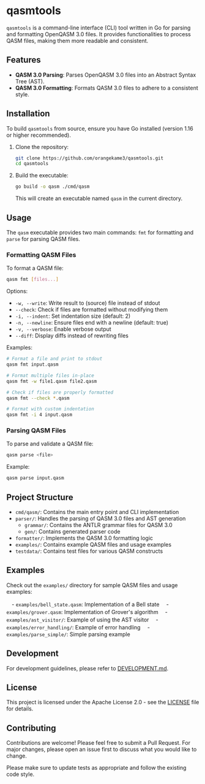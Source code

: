 # qasmtools

`qasmtools` is a command-line interface (CLI) tool written in Go for parsing and formatting OpenQASM 3.0 files. It provides functionalities to process QASM files, making them more readable and consistent.

## Features

* **QASM 3.0 Parsing**: Parses OpenQASM 3.0 files into an Abstract Syntax Tree (AST).
* **QASM 3.0 Formatting**: Formats QASM 3.0 files to adhere to a consistent style.

## Installation

To build `qasmtools` from source, ensure you have Go installed (version 1.16 or higher recommended).

1. Clone the repository:

    ```bash
    git clone https://github.com/orangekame3/qasmtools.git
    cd qasmtools
    ```

2. Build the executable:

    ```bash
    go build -o qasm ./cmd/qasm
    ```

    This will create an executable named `qasm` in the current directory.

## Usage

The `qasm` executable provides two main commands: `fmt` for formatting and `parse` for parsing QASM files.

### Formatting QASM Files

To format a QASM file:

```bash
qasm fmt [files...]
```

Options:

- `-w, --write`: Write result to (source) file instead of stdout
- `--check`: Check if files are formatted without modifying them
- `-i, --indent`: Set indentation size (default: 2)
- `-n, --newline`: Ensure files end with a newline (default: true)
- `-v, --verbose`: Enable verbose output
- `--diff`: Display diffs instead of rewriting files

Examples:

```bash
# Format a file and print to stdout
qasm fmt input.qasm

# Format multiple files in-place
qasm fmt -w file1.qasm file2.qasm

# Check if files are properly formatted
qasm fmt --check *.qasm

# Format with custom indentation
qasm fmt -i 4 input.qasm
```

### Parsing QASM Files

To parse and validate a QASM file:

```bash
qasm parse <file>
```

Example:

```bash
qasm parse input.qasm
```

## Project Structure

* `cmd/qasm/`: Contains the main entry point and CLI implementation
* `parser/`: Handles the parsing of QASM 3.0 files and AST generation
  * `grammar/`: Contains the ANTLR grammar files for QASM 3.0
  * `gen/`: Contains generated parser code
* `formatter/`: Implements the QASM 3.0 formatting logic
* `examples/`: Contains example QASM files and usage examples
* `testdata/`: Contains test files for various QASM constructs

## Examples

Check out the `examples/` directory for sample QASM files and usage examples:

　- `examples/bell_state.qasm`: Implementation of a Bell state
　- `examples/grover.qasm`: Implementation of Grover's algorithm
　- `examples/ast_visitor/`: Example of using the AST visitor
　- `examples/error_handling/`: Example of error handling
　- `examples/parse_simple/`: Simple parsing example

## Development

For development guidelines, please refer to [DEVELOPMENT.md](DEVELOPMENT.md).

## License

This project is licensed under the Apache License 2.0 - see the [LICENSE](LICENSE) file for details.

## Contributing

Contributions are welcome! Please feel free to submit a Pull Request. For major changes, please open an issue first to discuss what you would like to change.

Please make sure to update tests as appropriate and follow the existing code style.
